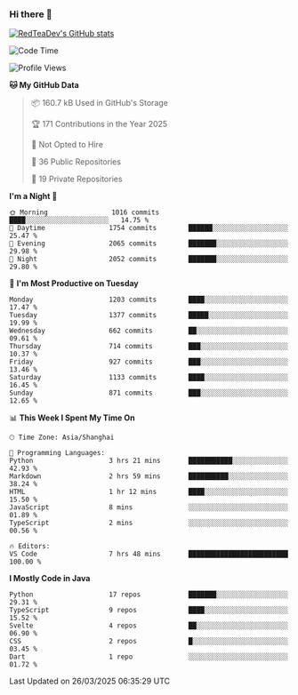 ### Hi there 👋

<!--
**RedTeaDev/RedTeaDev** is a ✨ _special_ ✨ repository because its `README.md` (this file) appears on your GitHub profile.

Here are some ideas to get you started:

- 🔭 I’m currently working on ...
- 🌱 I’m currently learning ...
- 👯 I’m looking to collaborate on ...
- 🤔 I’m looking for help with ...
- 💬 Ask me about ...
- 📫 How to reach me: ...
- 😄 Pronouns: ...
- ⚡ Fun fact: ...
-->

<!--
[![wakatime](https://wakatime.com/badge/user/6b101ed0-04c0-4490-9283-eb61f2efff96.svg)](https://wakatime.com/@6b101ed0-04c0-4490-9283-eb61f2efff96)
!-->

[![RedTeaDev's GitHub stats](https://github-readme-stats.vercel.app/api?username=RedTeaDev\&include_all_commits=true)](https://github.com/anuraghazra/github-readme-stats)
<!--
[![willianrod's wakatime stats](https://github-readme-stats.vercel.app/api/wakatime?username=RedTeaDev)](https://github.com/anuraghazra/github-readme-stats)
!-->
<!--START_SECTION:waka-->
![Code Time](http://img.shields.io/badge/Code%20Time-3%2C076%20hrs%2046%20mins-blue)

![Profile Views](http://img.shields.io/badge/Profile%20Views-0-blue)

**🐱 My GitHub Data** 

> 📦 160.7 kB Used in GitHub's Storage 
 > 
> 🏆 171 Contributions in the Year 2025
 > 
> 🚫 Not Opted to Hire
 > 
> 📜 36 Public Repositories 
 > 
> 🔑 19 Private Repositories 
 > 
**I'm a Night 🦉** 

```text
🌞 Morning                1016 commits        ████░░░░░░░░░░░░░░░░░░░░░   14.75 % 
🌆 Daytime                1754 commits        ██████░░░░░░░░░░░░░░░░░░░   25.47 % 
🌃 Evening                2065 commits        ███████░░░░░░░░░░░░░░░░░░   29.98 % 
🌙 Night                  2052 commits        ███████░░░░░░░░░░░░░░░░░░   29.80 % 
```
📅 **I'm Most Productive on Tuesday** 

```text
Monday                   1203 commits        ████░░░░░░░░░░░░░░░░░░░░░   17.47 % 
Tuesday                  1377 commits        █████░░░░░░░░░░░░░░░░░░░░   19.99 % 
Wednesday                662 commits         ██░░░░░░░░░░░░░░░░░░░░░░░   09.61 % 
Thursday                 714 commits         ███░░░░░░░░░░░░░░░░░░░░░░   10.37 % 
Friday                   927 commits         ███░░░░░░░░░░░░░░░░░░░░░░   13.46 % 
Saturday                 1133 commits        ████░░░░░░░░░░░░░░░░░░░░░   16.45 % 
Sunday                   871 commits         ███░░░░░░░░░░░░░░░░░░░░░░   12.65 % 
```


📊 **This Week I Spent My Time On** 

```text
🕑︎ Time Zone: Asia/Shanghai

💬 Programming Languages: 
Python                   3 hrs 21 mins       ███████████░░░░░░░░░░░░░░   42.93 % 
Markdown                 2 hrs 59 mins       ██████████░░░░░░░░░░░░░░░   38.24 % 
HTML                     1 hr 12 mins        ████░░░░░░░░░░░░░░░░░░░░░   15.50 % 
JavaScript               8 mins              ░░░░░░░░░░░░░░░░░░░░░░░░░   01.89 % 
TypeScript               2 mins              ░░░░░░░░░░░░░░░░░░░░░░░░░   00.56 % 

🔥 Editors: 
VS Code                  7 hrs 48 mins       █████████████████████████   100.00 % 
```

**I Mostly Code in Java** 

```text
Python                   17 repos            ███████░░░░░░░░░░░░░░░░░░   29.31 % 
TypeScript               9 repos             ████░░░░░░░░░░░░░░░░░░░░░   15.52 % 
Svelte                   4 repos             ██░░░░░░░░░░░░░░░░░░░░░░░   06.90 % 
CSS                      2 repos             █░░░░░░░░░░░░░░░░░░░░░░░░   03.45 % 
Dart                     1 repo              ░░░░░░░░░░░░░░░░░░░░░░░░░   01.72 % 
```




 Last Updated on 26/03/2025 06:35:29 UTC
<!--END_SECTION:waka-->


